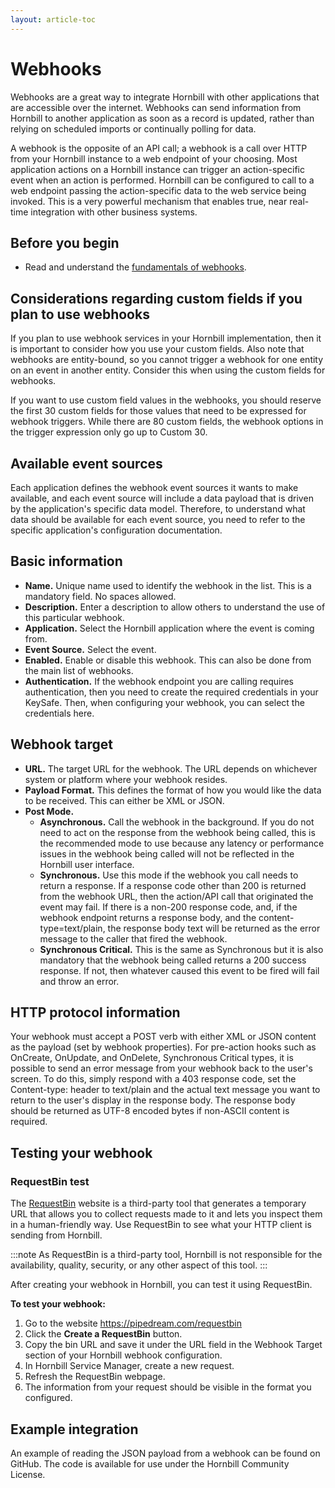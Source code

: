 ```yaml
---
layout: article-toc
---
```

# Webhooks
Webhooks are a great way to integrate Hornbill with other applications that are accessible over the internet. Webhooks can send information from Hornbill to another application as soon as a record is updated, rather than relying on scheduled imports or continually polling for data.

A webhook is the opposite of an API call; a webhook is a call over HTTP from your Hornbill instance to a web endpoint of your choosing. Most application actions on a Hornbill instance can trigger an action-specific event when an action is performed. Hornbill can be configured to call to a web endpoint passing the action-specific data to the web service being invoked. This is a very powerful mechanism that enables true, near real-time integration with other business systems.

## Before you begin
* Read and understand the [fundamentals of webhooks](/esp-fundamentals/core-capabilities/integration/web-hooks).

## Considerations regarding custom fields if you plan to use webhooks
If you plan to use webhook services in your Hornbill implementation, then it is important to consider how you use your custom fields. Also note that webhooks are entity-bound, so you cannot trigger a webhook for one entity on an event in another entity. Consider this when using the custom fields for webhooks.

If you want to use custom field values in the webhooks, you should reserve the first 30 custom fields for those values that need to be expressed for webhook triggers. While there are 80 custom fields, the webhook options in the trigger expression only go up to Custom 30.

## Available event sources
Each application defines the webhook event sources it wants to make available, and each event source will include a data payload that is driven by the application's specific data model.  Therefore, to understand what data should be available for each event source, you need to refer to the specific application's configuration documentation. 

## Basic information
* **Name.** Unique name used to identify the webhook in the list. This is a mandatory field. No spaces allowed.
* **Description.** Enter a description to allow others to understand the use of this particular webhook.
* **Application.** Select the Hornbill application where the event is coming from.
* **Event Source.** Select the event.
* **Enabled.** Enable or disable this webhook. This can also be done from the main list of webhooks.
* **Authentication.** If the webhook endpoint you are calling requires authentication, then you need to create the required credentials in your KeySafe. Then, when configuring your webhook, you can select the credentials here. 

## Webhook target
* **URL.** The target URL for the webhook. The URL depends on whichever system or platform where your webhook resides. 
* **Payload Format.** This defines the format of how you would like the data to be received. This can either be XML or JSON.
* **Post Mode.**
    * **Asynchronous.** Call the webhook in the background.  If you do not need to act on the response from the webhook being called, this is the recommended mode to use because any latency or performance issues in the webhook being called will not be reflected in the Hornbill user interface. 
    * **Synchronous.** Use this mode if the webhook you call needs to return a response. If a response code other than 200 is returned from the webhook URL, then the action/API call that originated the event may fail.  If there is a non-200 response code, and, if the webhook endpoint returns a response body, and the content-type=text/plain, the response body text will be returned as the error message to the caller that fired the webhook. 
    * **Synchronous Critical.** This is the same as Synchronous but it is also mandatory that the webhook being called returns a 200 success response.  If not, then whatever caused this event to be fired will fail and throw an error. 

## HTTP protocol information
Your webhook must accept a POST verb with either XML or JSON content as the payload (set by webhook properties). For pre-action hooks such as OnCreate, OnUpdate, and OnDelete, Synchronous Critical types, it is possible to send an error message from your webhook back to the user's screen. To do this, simply respond with a 403 response code, set the Content-type: header to text/plain and the actual text message you want to return to the user's display in the response body. The response body should be returned as UTF-8 encoded bytes if non-ASCII content is required.

## Testing your webhook
### RequestBin test
The [RequestBin](https://pipedream.com/requestbin) website is a third-party tool that generates a temporary URL that allows you to collect requests made to it and lets you inspect them in a human-friendly way. Use RequestBin to see what your HTTP client is sending from Hornbill.

:::note
As RequestBin is a third-party tool, Hornbill is not responsible for the availability, quality, security, or any other aspect of this tool.
:::

After creating your webhook in Hornbill, you can test it using RequestBin.

**To test your webhook:**
1. Go to the website https://pipedream.com/requestbin
1. Click the **Create a RequestBin** button.
1. Copy the bin URL and save it under the URL field in the Webhook Target section of your Hornbill webhook configuration.
1. In Hornbill Service Manager, create a new request.
1. Refresh the RequestBin webpage.
1. The information from your request should be visible in the format you configured.

## Example integration
An example of reading the JSON payload from a webhook can be found on GitHub. The code is available for use under the Hornbill Community License.

<!-- References>
<!-- https://wiki.hornbill.com/index.php?title=Webhooks>

<!-- To Do>
<!-- Links to github for example>